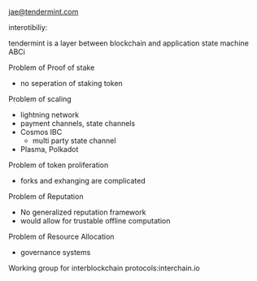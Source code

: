 jae@tendermint.com


interotibiliy:

tendermint is a layer between blockchain and application state machine
ABCi

Problem of Proof of stake

- no seperation of staking token

Problem of scaling

- lightning network
- payment channels, state channels
- Cosmos IBC
    - multi party state channel
- Plasma, Polkadot

Problem of token proliferation

- forks and exhanging are complicated

Problem of Reputation

- No generalized reputation framework
- would allow for trustable offline computation

Problem of Resource Allocation

- governance systems

Working group for interblockchain protocols:interchain.io
